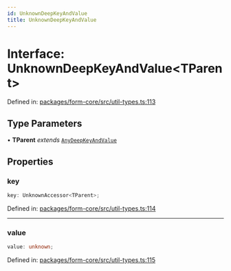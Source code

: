 ```yaml
---
id: UnknownDeepKeyAndValue
title: UnknownDeepKeyAndValue
---
```


<!-- DO NOT EDIT: this page is autogenerated from the type comments -->

# Interface: UnknownDeepKeyAndValue\<TParent\>

Defined in: [packages/form-core/src/util-types.ts:113](https://github.com/TanStack/form/blob/main/packages/form-core/src/util-types.ts#L113)

## Type Parameters

• **TParent** *extends* [`AnyDeepKeyAndValue`](anydeepkeyandvalue.md)

## Properties

### key

```ts
key: UnknownAccessor<TParent>;
```

Defined in: [packages/form-core/src/util-types.ts:114](https://github.com/TanStack/form/blob/main/packages/form-core/src/util-types.ts#L114)

***

### value

```ts
value: unknown;
```

Defined in: [packages/form-core/src/util-types.ts:115](https://github.com/TanStack/form/blob/main/packages/form-core/src/util-types.ts#L115)
